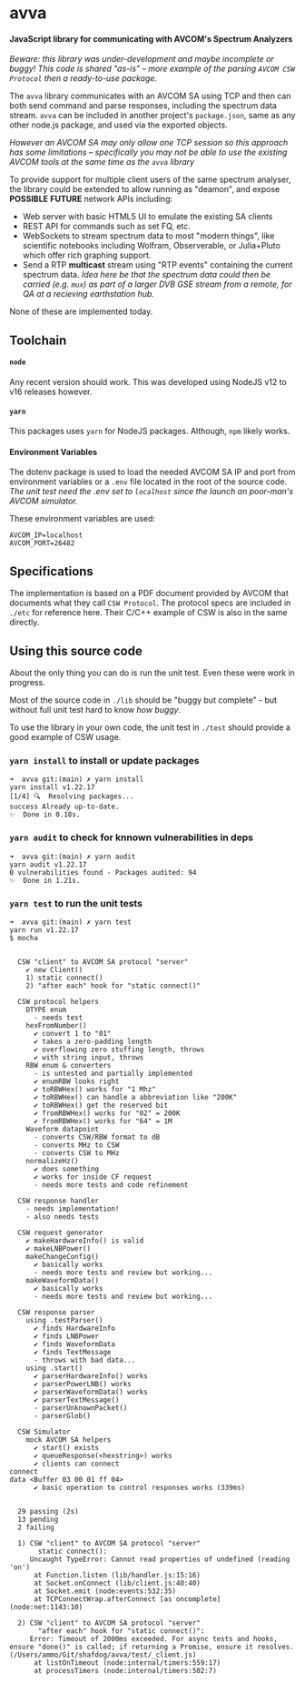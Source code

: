 # avva
#### JavaScript library for communicating with AVCOM's Spectrum Analyzers

*Beware: this library was under-development and maybe incomplete or buggy! This code is shared "as-is" – more example of the parsing `AVCOM CSW Protocol` then a ready-to-use package.*

The `avva` library communicates with an AVCOM SA using TCP and then can both send command and parse responses, including the spectrum data stream.  `avva` can be included in another project's `package.json`, same as any other node.js package, and used via the exported objects. 

 *However an AVCOM SA may only allow one TCP session so this approach has some limitations – specifically you may not be able to use the existing AVCOM tools at the same time as the `avva` library*

To provide support for multiple client users of the same spectrum analyser, the library could be extended to allow running as "deamon", and expose **POSSIBLE** **FUTURE** network APIs including:
  * Web server with basic HTML5 UI to emulate the existing SA clients
  * REST API for commands such as set FQ, etc.
  * WebSockets to stream spectrum data to most "modern things", like scientific notebooks including Wolfram, Observerable, or Julia+Pluto which offer rich graphing support.
  * Send a RTP **multicast** stream using "RTP events" containing the current spectrum data.  *Idea here be that the spectrum data could then be carried (e.g. `mux`) as part of a larger DVB GSE stream from a remote, for QA at a recieving earthstation hub.*

None of these are implemented today.
## Toolchain

#### `node` 

Any recent version should work.  This was developed using NodeJS v12 to v16 releases however.

#### `yarn`
This packages uses `yarn` for NodeJS packages.  Although, `npm` likely works.  

#### Environment Variables 
The dotenv package is used to load the needed AVCOM SA IP and port from environment variables or a `.env` file located in the root of the source code.  _The unit test need the .env set to `localhost` since the launch an poor-man's AVCOM simulator._

These environment variables are used:
```
AVCOM_IP=localhost
AVCOM_PORT=26482
```

## Specifications

The implementation is based on a PDF document provided by AVCOM that documents what they call `CSW Protocol`.  The protocol specs are included in `./etc` for reference here.  Their C/C++ example of CSW is also in the same directly.

## Using this source code

About the only thing you can do is run the unit test.  Even these were work in progress.  

Most of the source code in `./lib` should be "buggy but complete" - but without full unit test hard to know _how buggy_.  

To use the library in your own code, the unit test in `./test` should provide a good example of CSW usage.

### `yarn install` to install or update packages

```
➜  avva git:(main) ✗ yarn install
yarn install v1.22.17
[1/4] 🔍  Resolving packages...
success Already up-to-date.
✨  Done in 0.18s.
```

### `yarn audit` to check for knnown vulnerabilities in deps

```
➜  avva git:(main) ✗ yarn audit  
yarn audit v1.22.17
0 vulnerabilities found - Packages audited: 94
✨  Done in 1.21s.
```

### `yarn test` to run the unit tests


```
➜  avva git:(main) ✗ yarn test   
yarn run v1.22.17
$ mocha


  CSW "client" to AVCOM SA protocol "server"
    ✔ new Client()
    1) static connect()
    2) "after each" hook for "static connect()"

  CSW protocol helpers
    DTYPE enum
      - needs test
    hexFromNumber()
      ✔ convert 1 to "01"
      ✔ takes a zero-padding length
      ✔ overflowing zero stuffing length, throws
      ✔ with string input, throws
    RBW enum & converters
      - is untested and partially implemented
      ✔ enumRBW looks right
      ✔ toRBWHex() works for "1 Mhz"
      ✔ toRBWHex() can handle a abbreviation like "200K"
      ✔ toRBWHex() get the reserved bit
      ✔ fromRBWHex() works for "02" = 200K
      ✔ fromRBWHex() works for "64" = 1M
    Waveform datapoint
      - converts CSW/RBW format to dB
      - converts MHz to CSW
      - converts CSW to MHz
    normalizeHz()
      ✔ does something
      ✔ works for inside CF request
      - needs more tests and code refinement

  CSW response handler
    - needs implementation!
    - also needs tests

  CSW request generator
    ✔ makeHardwareInfo() is valid
    ✔ makeLNBPower()
    makeChangeConfig()
      ✔ basically works
      - needs more tests and review but working...
    makeWaveformData()
      ✔ basically works
      - needs more tests and review but working...

  CSW response parser
    using .testParser()
      ✔ finds HardwareInfo
      ✔ finds LNBPower
      ✔ finds WaveformData
      ✔ finds TextMessage
      - throws with bad data...
    using .start()
      ✔ parserHardwareInfo() works
      ✔ parserPowerLNB() works
      ✔ parserWaveformData() works
      ✔ parserTextMessage()
      - parserUnknownPacket()
      - parserGlob()

  CSW Simulator
    mock AVCOM SA helpers
      ✔ start() exists
      ✔ queueResponse(<hexstring>) works
      ✔ clients can connect
connect
data <Buffer 03 00 01 ff 04>
      ✔ basic operation to control responses works (339ms)


  29 passing (2s)
  13 pending
  2 failing

  1) CSW "client" to AVCOM SA protocol "server"
       static connect():
     Uncaught TypeError: Cannot read properties of undefined (reading 'on')
      at Function.listen (lib/handler.js:15:16)
      at Socket.onConnect (lib/client.js:40:40)
      at Socket.emit (node:events:532:35)
      at TCPConnectWrap.afterConnect [as oncomplete] (node:net:1143:10)

  2) CSW "client" to AVCOM SA protocol "server"
       "after each" hook for "static connect()":
     Error: Timeout of 2000ms exceeded. For async tests and hooks, ensure "done()" is called; if returning a Promise, ensure it resolves. (/Users/ammo/Git/shafdog/avva/test/_client.js)
      at listOnTimeout (node:internal/timers:559:17)
      at processTimers (node:internal/timers:502:7)


```

